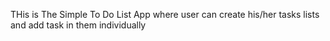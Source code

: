 THis is The Simple To Do List App where user can create his/her tasks lists and add task in them individually
